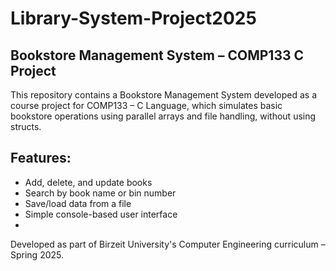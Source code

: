 # Library-System-Project2025
## Bookstore Management System – COMP133 C Project
This repository contains a Bookstore Management System developed as a course project for COMP133 – C Language, which simulates basic bookstore operations using parallel arrays and file handling, without using structs.

## Features:
- Add, delete, and update books
- Search by book name or bin number
- Save/load data from a file
- Simple console-based user interface
- 
  
Developed as part of Birzeit University's Computer Engineering curriculum – Spring 2025.



